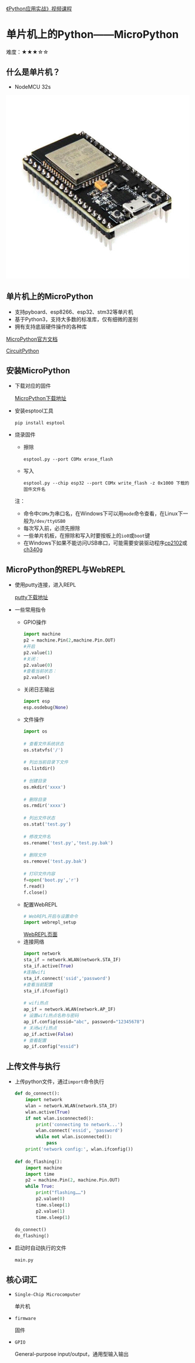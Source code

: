 [《Python应用实战》视频课程](https://study.163.com/course/courseMain.htm?courseId=1209533804&share=2&shareId=400000000624093)

# 单片机上的Python——MicroPython

难度：★★★☆☆

## 什么是单片机？

- NodeMCU 32s

![NodeMCU 32S](images/nodemcuesp32.jpg)

## 单片机上的MicroPython
- 支持pyboard、esp8266、esp32、stm32等单片机
- 基于Python3，支持大多数的标准库，仅有细微的差别
- 拥有支持底层硬件操作的各种库

[MicroPython官方文档](http://docs.micropython.org/en/latest/index.html)

[CircuitPython](https://github.com/adafruit/circuitpython)

## 安装MicroPython
- 下载对应的固件

  [MicroPython下载地址](http://micropython.org/download)

- 安装esptool工具

  `pip install esptool`

- 烧录固件
    + 擦除

      `esptool.py --port COMx erase_flash`

    + 写入

      `esptool.py --chip esp32 --port COMx write_flash -z 0x1000 下载的固件文件名`

  注：
    + 命令中`COMx`为串口名，在Windows下可以用`mode`命令查看，在Linux下一般为`/dev/ttyUSB0`
    + 每次写入前，必须先擦除
    + 一些单片机板，在擦除和写入时要按板上的`io0`或`boot`键
    + 在Windows下如果不能访问USB串口，可能需要安装驱动程序[cp2102](
https://cn.silabs.com/products/development-tools/software.page=0#interface)或[ch340g](http://www.wch.cn/download/CH341SER_ZIP.html)

## MicroPython的REPL与WebREPL
- 使用putty连接，进入REPL

  [putty下载地址](https://www.chiark.greenend.org.uk/~sgtatham/putty/latest.html)

- 一些常用指令
    + GPIO操作
        ```python
        import machine
        p2 = machine.Pin(2,machine.Pin.OUT)
        #开启
        p2.value(1)
        #关闭：
        p2.value(0)
        #查看当前状态：
        p2.value()
        ```
    + 关闭日志输出
        ```python
        import esp
        esp.osdebug(None)
        ```
    + 文件操作
        ```python
        import os

        # 查看文件系统状态
        os.statvfs('/')

        # 列出当前目录下文件
        os.listdir()

        # 创建目录
        os.mkdir('xxxx')

        # 删除目录
        os.rmdir('xxxx')

        # 列出文件状态
        os.stat('test.py')

        # 修改文件名
        os.rename('test.py','test.py.bak')

        # 删除文件
        os.remove('test.py.bak')

        # 打印文件内容
        f=open('boot.py','r')
        f.read()
        f.close()
        ```
    + 配置WebREPL
        ```python
        # WebREPL开启与设置命令
        import webrepl_setup
        ```
        [WebREPL页面](http://micropython.org/webrepl/)
    + 连接网络
        ```python
        import network
        sta_if = network.WLAN(network.STA_IF)
        sta_if.active(True)
        #连接wifi
        sta_if.connect('ssid','password')
        #查看当前配置
        sta_if.ifconfig()

        # wifi热点
        ap_if = network.WLAN(network.AP_IF)
        # 设置wifi热点名称与密码
        ap_if.config(essid="abc", password="12345678")
        # 关闭wifi热点
        ap_if.active(False)
        # 查看配置
        ap_if.config("essid")
        ```

## 上传文件与执行

- 上传python文件，通过`import`命令执行
    ```python
    def do_connect():
        import network
        wlan = network.WLAN(network.STA_IF)
        wlan.active(True)
        if not wlan.isconnected():
            print('connecting to network...')
            wlan.connect('essid', 'password')
            while not wlan.isconnected():
                pass
        print('network config:', wlan.ifconfig())

    def do_flashing():
        import machine
        import time
        p2 = machine.Pin(2, machine.Pin.OUT)
        while True:
            print("flashing……")
            p2.value(0)
            time.sleep(1)
            p2.value(1)
            time.sleep(1)

    do_connect()
    do_flashing()
    ```

- 启动时自动执行的文件

  `main.py`

## 核心词汇
- `Single-Chip Microcomputer`

  单片机

- `firmware`

  固件

- `GPIO`

  General-purpose input/output，通用型输入输出
